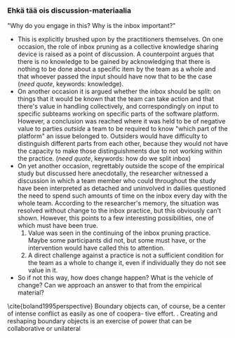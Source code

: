 ### Ehkä tää ois discussion-materiaalia

"Why do you engage in this? Why is the inbox important?"
- This is explicitly brushed upon by the practitioners themselves. On one occasion, the role of inbox pruning as a collective knowledge sharing device is raised as a point of discussion. A counterpoint argues that there is no knowledge to be gained by acknowledging that there is nothing to be done about a specific item by the team as a whole and that whoever passed the input should have now that to be the case (*need quote*, keywords: knowledge).
- On another occasion it is argued whether the inbox should be split: on things that it would be known that the team can take action and that there's value in handling collectively, and correspondingly on input to specific subteams working on specific parts of the software platform. However, a conclusion was reached where it was held to be of negative value to parties *outside* a team to be required to know "which part of the platform" an issue belonged to. Outsiders would have difficulty to distinguish different parts from each other, because they would not have the capacity to make those distinguishments due to not working within the practice. (*need quote*, keywords: how do we split inbox)
- On yet another occasion, regrettably outside the scope of the empirical study but discussed here anecdotally, the researcher witnessed a discussion in which a team member who could throughout the study have been interpreted as detached and uninvolved in dailies questioned the need to spend such amounts of time on the inbox every day with the whole team. According to the researcher's memory, the situation was resolved without change to the inbox practice, but this obviously can't shown. However, this points to a few interesting possibilities, one of which must have been true.
  1. Value was seen in the continuing of the inbox pruning practice. Maybe some participants did not, but some must have, or the intervention would have called this to attention.
  2. A direct challenge against a practice is not a sufficient condition for the team as a whole to change it, even if individually they do not see value in it.
- So if not this way, how does change happen? What is the vehicle of change? Can we approach an answer to that from the empirical material?

\cite{boland1995perspective}
 Boundary objects can, of course, be a center of intense conflict as easily as one of coopera- tive effort.
. Creating and reshaping boundary objects is an exercise of power that can be collaborative or unilateral
